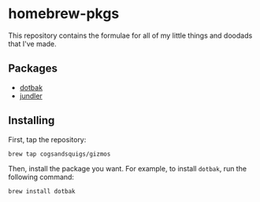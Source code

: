 # homebrew-pkgs

This repository contains the formulae for all of my little things and doodads that I've made.

## Packages

-   [dotbak](https://github.com/cogsandsquigs/dotbak)
-   [jundler](https://github.com/cogsandsquigs/jundler)

## Installing

First, tap the repository:

```sh
brew tap cogsandsquigs/gizmos
```

Then, install the package you want. For example, to install `dotbak`, run the following command:

```sh
brew install dotbak
```
